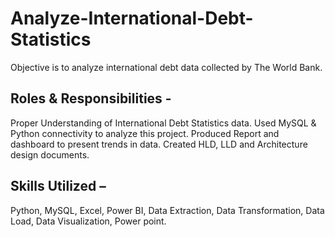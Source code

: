 # Analyze-International-Debt-Statistics
Objective is to analyze international debt data collected by The World Bank.
## Roles & Responsibilities -
Proper Understanding of International Debt Statistics data.
Used MySQL & Python connectivity to analyze this project.
Produced Report and dashboard to present trends in data. 
Created HLD, LLD and Architecture design documents. 
## Skills Utilized –
Python, MySQL, Excel, Power BI, Data Extraction, Data Transformation, Data Load, Data Visualization, Power point.
